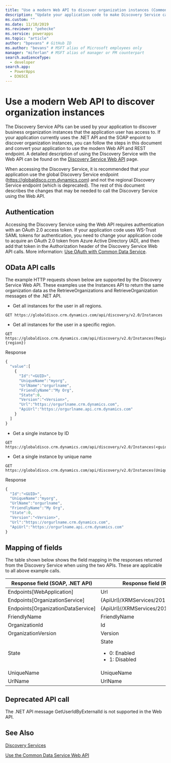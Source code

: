 ```yaml
---
title: "Use a modern Web API to discover organization instances (Common Data Service) | Microsoft Docs" # Intent and product brand in a unique string of 43-59 chars including spaces
description: "Update your application code to make Discovery Service calls using a modern RESTful Web API."
ms.custom: ""
ms.date: 11/10/2019
ms.reviewer: "pehecke"
ms.service: powerapps
ms.topic: "article"
author: "bpevans" # GitHub ID
ms.author: "bevans" # MSFT alias of Microsoft employees only
manager: "miferlan" # MSFT alias of manager or PM counterpart
search.audienceType:
  - developer
search.app:
  - PowerApps
  - D365CE
---
```


# Use a modern Web API to discover organization instances

The Discovery Service APIs can be used by your application to discover business organization instances that the application user has access to. If your application currently uses the .NET API and the SOAP enpoint to discover organization instances, you can follow the steps in this document and convert your application to use the modern Web API and REST endpoint.
A detailed description of using the Discovery Service with the Web API can be found on the [Discovery Service Web API](/powerapps/developer/common-data-service/webapi/discover-url-organization-web-api) page.

When accessing the Discovery Service, it is recommended that your application use the global Discovery Service endpoint (https://globaldisco.crm.dynamics.com) and not the regional Discovery Service endpoint (which is deprecated).
The rest of this document describes the changes that may be needed to call the Discovery Service using the Web API.

## Authentication
Accessing the Discovery Service using the Web API requires authentication with an OAuth 2.0 access token.
If your application code uses WS-Trust SAML tokens for authentication, you need to change your application code to acquire an OAuth 2.0 token from Azure Active Directory (AD), and then add that token in the Authorization header of the Discovery Service Web API calls. More information: [Use OAuth with Common Data Service](authenticate-oauth.md).

## OData API calls
The example HTTP requests shown below are supported by the Discovery Service Web API. These examples use the Instances API to return the same organization data as the RetrieveOrganizations and RetrieveOrganization messages of the .NET API.

-    Get all instances for the user in all regions.
```http  
GET https://globaldisco.crm.dynamics.com/api/discovery/v2.0/Instances
```  
-    Get all instances for the user in a specific region.
```http  
GET  https://globaldisco.crm.dynamics.com/api/discovery/v2.0/Instances(Region={region})
```
Response
```javascript
{
  "value":[
    {
      "Id":"<GUID>",
      "UniqueName":"myorg",
      "UrlName":"orgurlname",
      "FriendlyName":"My Org",
      "State":0,
      "Version":"<Version>",
      "Url":"https://orgurlname.crm.dynamics.com",
      "ApiUrl":"https://orgurlname.api.crm.dynamics.com"
    }
  ]
}
```

-    Get a single instance by ID
```http  
GET https://globaldisco.crm.dynamics.com/api/discovery/v2.0/Instances(<guid>)
```  
-    Get a single instance by unique name
```http  
GET https://globaldisco.crm.dynamics.com/api/discovery/v2.0/Instances(UniqueName='myorg')  
```  

Response
```javascript
{
  "Id":"<GUID>",
  "UniqueName":"myorg",
  "UrlName":"orgurlname",
  "FriendlyName":"My Org",
  "State":0,
  "Version":"<Version>",
  "Url":"https://orgurlname.crm.dynamics.com",
  "ApiUrl":"https://orgurlname.api.crm.dynamics.com"
}
```

## Mapping of fields
The table shown below shows the field mapping in the responses returned from the Discovery Service when using the two APIs. These are applicable to all above example calls.

Response field (SOAP, .NET API) |	Response field (REST, Web API)
------------------------------------|---------------------------------
Endpoints[WebApplication] |	Url
Endpoints[OrganizationService]	| {ApiUrl}/XRMServices/2011/Organization.svc
Endpoints[OrganizationDataService] |{ApiUrl}//XRMServices/2011/OrganizationData.svc
FriendlyName|FriendlyName
OrganizationId|Id
OrganizationVersion|Version
State | State<br/><ul><li>0: Enabled</li><li>1: Disabled</li><ul>
UniqueName|UniqueName
UrlName|UrlName

## Deprecated API call
The .NET API message GetUserIdByExternalId is not supported in the Web API.

## See Also
[Discovery Services](/powerapps/developer/common-data-service/discovery-service)

[Use the Common Data Service Web API](/powerapps/developer/common-data-service/webapi/discover-url-organization-web-api)
